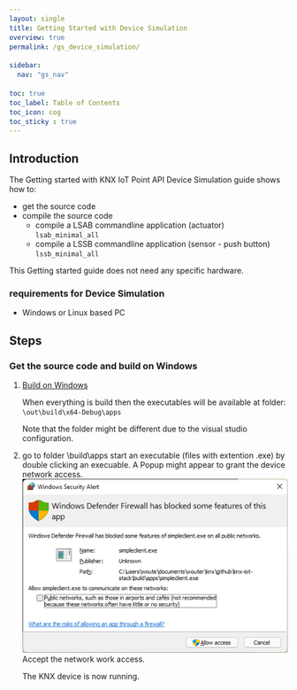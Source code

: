 ```yaml
---
layout: single
title: Getting Started with Device Simulation
overview: true
permalink: /gs_device_simulation/

sidebar:
  nav: "gs_nav"

toc: true
toc_label: Table of Contents
toc_icon: cog
toc_sticky : true
---
```



## Introduction

The Getting started with KNX IoT Point API Device Simulation guide shows how to:

- get the source code
- compile the source code
   - compile a LSAB commandline application (actuator)
     `lsab_minimal_all`
   - compile a LSSB commandline application (sensor - push button)
    `lssb_minimal_all`

This Getting started guide does not need any specific hardware.

### requirements for Device Simulation

- Windows or Linux based PC

## Steps

### Get the source code and build on Windows

1. [Build on Windows](/building_windows/)

   When everything is build then the executables will be available at folder:
   `\out\build\x64-Debug\apps`

   Note that the folder might be different due to the visual studio configuration.

2. go to folder \build\apps
   start an executable (files with extention .exe) by double clicking an execuable.
   A Popup might appear to grant the device network access.
   ![windows defender](/assets/images/windows_defender.png)
   Accept the network work access.

   The KNX device is now running.
